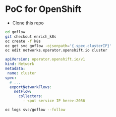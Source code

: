 # PoC for OpenShift

- Clone this repo

```bash
cd goflow
git checkout enrich_k8s
oc create -f k8s
oc get svc goflow -ojsonpath='{.spec.clusterIP}'
oc edit networks.operator.openshift.io cluster
```

```yaml
apiVersion: operator.openshift.io/v1
kind: Network
metadata:
 name: cluster
spec:
  # ...
  exportNetworkFlows:
    netFlow:
      collectors:
        - <put service IP here>:2056
```

```bash
oc logs svc/goflow --follow
```

